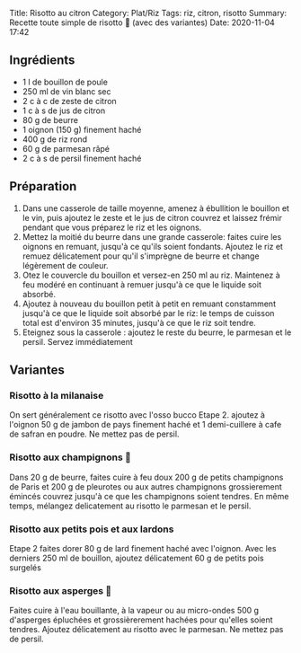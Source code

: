 Title: Risotto au citron
Category: Plat/Riz
Tags: riz, citron, risotto
Summary: Recette toute simple de risotto 🍋 (avec des variantes)
Date:  2020-11-04 17:42

## Ingrédients
- 1 l de bouillon de poule
- 250 ml de vin blanc sec
- 2 c à c de zeste de citron
- 1 c à s de jus de citron
- 80 g de beurre
- 1 oignon (150 g) finement haché
- 400 g de riz rond
- 60 g de parmesan râpé
- 2 c à  s de persil finement haché

## Préparation
1. Dans une casserole de taille moyenne, amenez à ébullition le bouillon et le vin, puis ajoutez le zeste et le jus de citron couvrez et laissez frémir pendant que vous préparez le riz et les oignons.
2. Mettez la moitié du beurre dans une grande casserole: faites cuire les oignons en remuant, jusqu'à ce qu'ils soient fondants. Ajoutez le riz et remuez délicatement pour qu'il s'imprègne de beurre et change légèrement de couleur. 
3. Otez le couvercle du bouillon et versez-en 250 ml au riz. Maintenez à feu modéré en continuant à remuer jusqu'à ce que le liquide soit absorbé.
4. Ajoutez à nouveau du bouillon petit à petit en remuant constamment jusqu'à ce que le liquide soit absorbé par le riz: le temps de cuisson total est d'environ 35 minutes, jusqu'à ce que le riz soit tendre.
5. Eteignez sous la casserole : ajoutez le reste du beurre, le parmesan et le persil. Servez immédiatement

## Variantes
### Risotto à la milanaise

On sert généralement ce risotto avec l'osso bucco
Etape 2. ajoutez à l'oignon 50 g de jambon de pays finement haché et 1 demi-cuillere à cafe de safran en poudre. Ne mettez pas de persil.

### Risotto aux champignons 🍄

Dans 20 g de beurre, faites cuire à feu doux 200 g de petits champignons de Paris et 200 g de pleurotes ou aux autres champignons grossierement émincés couvrez jusqu'à ce que les champignons soient tendres. En même temps, mélangez delicatement au risotto le parmesan et le persil.

### Risotto aux petits pois et aux lardons

Etape 2 faites dorer 80 g de lard finement haché avec l'oignon. Avec les derniers 250 ml de bouillon, ajoutez délicatement 60 g de petits pois surgelés

### Risotto aux asperges 🥬

Faites cuire à l'eau bouillante, à la vapeur ou au micro-ondes 500 g d'asperges épluchées et grossièrerement hachées pour qu'elles soient tendres. Ajoutez délicatement au risotto avec le parmesan. Ne mettez pas de persil.